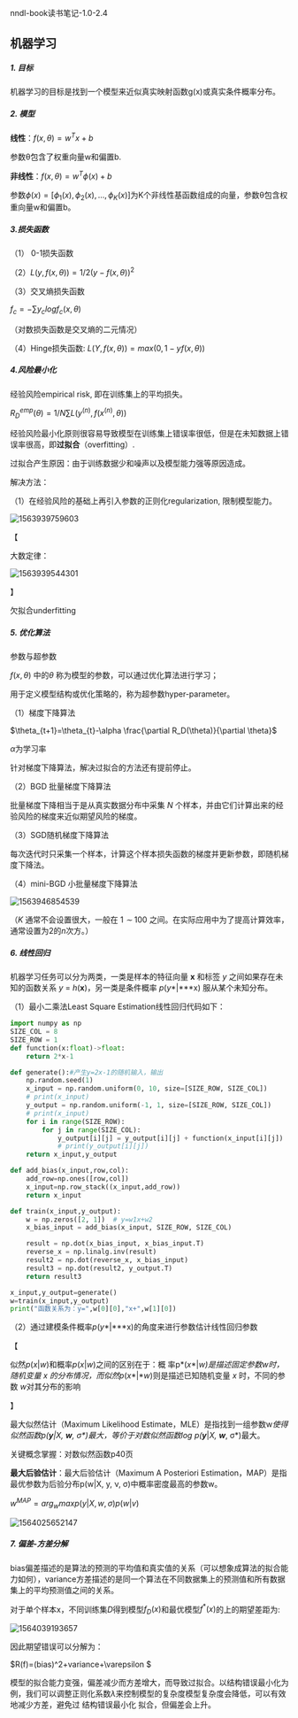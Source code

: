 nndl-book读书笔记-1.0-2.4

## 机器学习

##### 1. 目标

机器学习的目标是找到一个模型来近似真实映射函数g(x)或真实条件概率分布。

##### 2. 模型

**线性**：$f(x,\theta)=w^Tx+b​$

参数θ包含了权重向量w和偏置b.

**非线性**：$f(x,\theta)=w^T \phi(x)+b$

参数$\phi(x)=[\phi_1(x), \phi_2(x),..., \phi_K(x)]​$为K个非线性基函数组成的向量，参数θ包含权重向量w和偏置b。

##### 3.损失函数

（1） 0-1损失函数

（2）$L(y, f(x, \theta))=1/2  (y-f(x, \theta))^2$ 

（3）交叉熵损失函数

$f_c=-\sum y_c log f_c(x,\theta) ​$

（对数损失函数是交叉熵的二元情况）

（4）Hinge损失函数: $L(Y,f(x, \theta))=max(0,1-y f(x,\theta))$

##### 4.风险最小化

经验风险empirical risk, 即在训练集上的平均损失。

$R_D^{emp}(\theta)=1/N \sum L(y^{(n)},f(x^{(n)},\theta))​$ 

经验风险最小化原则很容易导致模型在训练集上错误率很低，但是在未知数据上错误率很高，即**过拟合**（overfitting）.

过拟合产生原因：由于训练数据少和噪声以及模型能力强等原因造成。

解决方法：

（1）在经验风险的基础上再引入参数的正则化regularization, 限制模型能力。

![1563939759603](C:\Users\xiaomin\AppData\Roaming\Typora\typora-user-images\1563939759603.png)



【

大数定律：

![1563939544301](C:\Users\xiaomin\AppData\Roaming\Typora\typora-user-images\1563939544301.png)

】

欠拟合underfitting

##### 5. 优化算法

参数与超参数

$f(x, \theta)$ 中的$\theta$ 称为模型的参数，可以通过优化算法进行学习；

用于定义模型结构或优化策略的，称为超参数hyper-parameter。

（1）梯度下降算法

$\theta_{t+1}=\theta_{t}-\alpha \frac{\partial R_D(\theta)}{\partial \theta}$ 

$\alpha$为学习率

针对梯度下降算法，解决过拟合的方法还有提前停止。

（2）BGD 批量梯度下降算法

批量梯度下降相当于是从真实数据分布中采集 *N* 个样本，并由它们计算出来的经验风险的梯度来近似期望风险的梯度。

（3）SGD随机梯度下降算法

每次迭代时只采集一个样本，计算这个样本损失函数的梯度并更新参数，即随机梯度下降法。

（4）mini-BGD 小批量梯度下降算法

![1563946854539](C:\Users\xiaomin\AppData\Roaming\Typora\typora-user-images\1563946854539.png)





（*K* 通常不会设置很大，一般在 1 *∼* 100 之间。在实际应用中为了提高计算效率，通常设置为2的*n*次方。）

##### 6. 线性回归

机器学习任务可以分为两类，一类是样本的特征向量 **x** 和标签 *y* 之间如果存在未知的函数关系 *y* = *h*(**x**)，另一类是条件概率 *p*(*y**|***x) 服从某个未知分布。

（1）最小二乘法Least Square Estimation线性回归代码如下：

```python
import numpy as np
SIZE_COL = 8
SIZE_ROW = 1
def function(x:float)->float:
    return 2*x-1

def generate():#产生y=2x-1的随机输入，输出
    np.random.seed(1)
    x_input = np.random.uniform(0, 10, size=[SIZE_ROW, SIZE_COL])
    # print(x_input)
    y_output = np.random.uniform(-1, 1, size=[SIZE_ROW, SIZE_COL])
    # print(x_input)
    for i in range(SIZE_ROW):
        for j in range(SIZE_COL):
            y_output[i][j] = y_output[i][j] + function(x_input[i][j])
            # print(y_output[i][j])
    return x_input,y_output

def add_bias(x_input,row,col):
    add_row=np.ones([row,col])
    x_input=np.row_stack((x_input,add_row))
    return x_input

def train(x_input,y_output):
    w = np.zeros([2, 1])  # y=w1x+w2
    x_bias_input = add_bias(x_input, SIZE_ROW, SIZE_COL)

    result = np.dot(x_bias_input, x_bias_input.T)
    reverse_x = np.linalg.inv(result)
    result2 = np.dot(reverse_x, x_bias_input)
    result3 = np.dot(result2, y_output.T)
    return result3

x_input,y_output=generate()
w=train(x_input,y_output)
print("函数关系为：y=",w[0][0],"x+",w[1][0])

```

（2）通过建模条件概率*p*(*y**|***x)的角度来进行参数估计线性回归参数

【

似然$p(x|w)​$和概率$p(x|w)​$之间的区别在于：概 率p*(*x**|**w*)是描述固定参数*w时，随机变量 *x* 的分布情况，而似然*p*(*x**|**w*)则是描述已知随机变量 *x* 时，不同的参数 *w*对其分布的影响

】

最大似然估计（Maximum Likelihood Estimate，MLE）是指找到一组参数w**使得似然函数*p*(**y***|**X,* **w***, σ*)最大，等价于对数似然函数log *p*(**y***|**X,* **w***, σ*)最大。

关键概念掌握：对数似然函数p40页

**最大后验估计**：最大后验估计（Maximum A Posteriori Estimation，MAP）是指最优参数为后验分布p(w|X, y, ν, σ)中概率密度最高的参数w。

$w^{MAP}=arg _w max p(y|X,w,\sigma) p(w|v)$ 

![1564025652147](C:\Users\xiaomin\AppData\Roaming\Typora\typora-user-images\1564025652147.png)



##### 7. 偏差-方差分解

bias偏差描述的是算法的预测的平均值和真实值的关系（可以想象成算法的拟合能力如何），variance方差描述的是同一个算法在不同数据集上的预测值和所有数据集上的平均预测值之间的关系。

对于单个样本x，不同训练集*D*得到模型$f_D(x)$和最优模型$f^*(x)$的上的期望差距为:

![1564039193657](C:\Users\xiaomin\AppData\Roaming\Typora\typora-user-images\1564039193657.png)

因此期望错误可以分解为：

$R(f)=(bias)^2+variance+\varepsilon $ 

模型的拟合能力变强，偏差减少而方差增大，而导致过拟合。以结构错误最小化为例，我们可以调整正则化系数*λ*来控制模型的复杂度模型复杂度会降低，可以有效地减少方差，避免过 结构错误最小化 拟合，但偏差会上升。